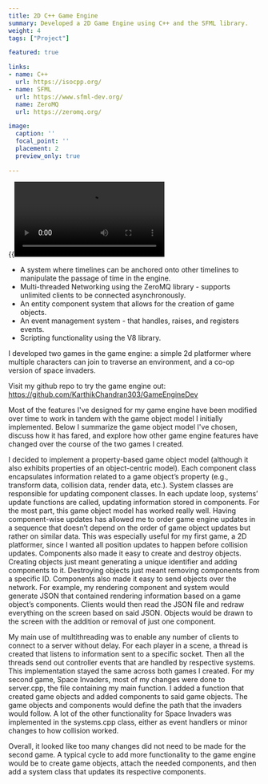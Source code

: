 ```yaml
---
title: 2D C++ Game Engine
summary: Developed a 2D Game Engine using C++ and the SFML library.
weight: 4
tags: ["Project"]

featured: true

links:
- name: C++
  url: https://isocpp.org/
- name: SFML
  url: https://www.sfml-dev.org/
  name: ZeroMQ
  url: https://zeromq.org/

image:
  caption: ''
  focal_point: ''
  placement: 2
  preview_only: true

---
```

{{<video src="GameEngineRec.mp4" controls="yes">}}
I developed a 2D game engine using SFML and C++. For the engine I implemented:

- ​A system where timelines can be anchored onto other timelines to manipulate the passage of time in the engine.
- Multi-threaded Networking using the ZeroMQ library - supports unlimited clients to be connected asynchronously.
- An entity component system that allows for the creation of game objects.
- An event management system - that handles, raises, and registers events.
- Scripting functionality using the V8 library.

I developed two games in the game engine: a simple 2d platformer where multiple characters can join to traverse an environment, and a co-op version of space invaders.

Visit my github repo to try the game engine out: https://github.com/KarthikChandran303/GameEngineDev

Most of the features I've designed for my game engine have been modified over time to work in tandem with the game object model I initially implemented. Below I summarize the game object model I've chosen, discuss how it has fared, and explore how other game engine features have changed over the course of the two games I created.

I decided to implement a property-based game object model (although it also exhibits properties of an object-centric model). Each component class encapsulates information related to a game object’s property (e.g., transform data, collision data, render data, etc.). System classes are responsible for updating component classes. In each update loop, systems’ update functions are called, updating information stored in components. For the most part, this game object model has worked really well. Having component-wise updates has allowed me to order game engine updates in a sequence that doesn’t depend on the order of game object updates but rather on similar data. This was especially useful for my first game, a 2D platformer, since I wanted all position updates to happen before collision updates. Components also made it easy to create and destroy objects. Creating objects just meant generating a unique identifier and adding components to it. Destroying objects just meant removing components from a specific ID. Components also made it easy to send objects over the network. For example, my rendering component and system would generate JSON that contained rendering information based on a game object’s components. Clients would then read the JSON file and redraw everything on the screen based on said JSON. Objects would be drawn to the screen with the addition or removal of just one component.

My main use of multithreading was to enable any number of clients to connect to a server without delay. For each player in a scene, a thread is created that listens to information sent to a specific socket. Then all the threads send out controller events that are handled by respective systems. This implementation stayed the same across both games I created. For my second game, Space Invaders, most of my changes were done to server.cpp, the file containing my main function. I added a function that created game objects and added components to said game objects. The game objects and components would define the path that the invaders would follow. A lot of the other functionality for Space Invaders was implemented in the systems.cpp class, either as event handlers or minor changes to how collision worked. 

Overall, it looked like too many changes did not need to be made for the second game. A typical cycle to add more functionality to the game engine would be to create game objects, attach the needed components, and then add a system class that updates its respective components.
